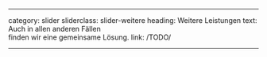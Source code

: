 ---

category: slider
sliderclass: slider-weitere
heading: Weitere Leistungen
text: Auch in allen anderen Fällen<span class='spacer'></span><br /><span class='spacer'></span>finden wir eine gemeinsame Lösung.
link: /TODO/

---